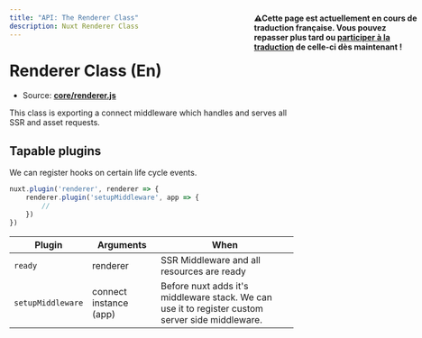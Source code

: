 ```yaml
---
title: "API: The Renderer Class"
description: Nuxt Renderer Class
---
```


# Renderer Class (En)

- Source: **[core/renderer.js](https://github.com/nuxt/nuxt.js/blob/dev/lib/core/renderer.js)**

<p style="width: 294px;position: fixed; top : 64px; right: 4px;" class="Alert Alert--orange"><strong>⚠Cette page est actuellement en cours de traduction française. Vous pouvez repasser plus tard ou <a href="https://github.com/vuejs-fr/nuxt" target="_blank">participer à la traduction</a> de celle-ci dès maintenant !</strong></p><p>This class is exporting a connect middleware which handles and serves all SSR and asset requests.</p>

## Tapable plugins

We can register hooks on certain life cycle events.

```js
nuxt.plugin('renderer', renderer => {
    renderer.plugin('setupMiddleware', app => {
        // 
    })
})
```

Plugin               | Arguments                 | When
---------------------|---------------------------|--------------------------------------------------------------------------------
`ready`              | renderer                  | SSR Middleware and all resources are ready
`setupMiddleware`    | connect instance (app)    | Before nuxt adds it's middleware stack. We can use it to register custom server side middleware.
